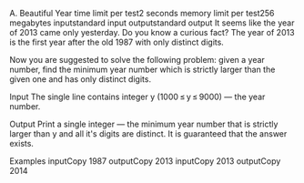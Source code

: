 A. Beautiful Year
time limit per test2 seconds
memory limit per test256 megabytes
inputstandard input
outputstandard output
It seems like the year of 2013 came only yesterday. Do you know a curious fact? The year of 2013 is the first year after the old 1987 with only distinct digits.

Now you are suggested to solve the following problem: given a year number, find the minimum year number which is strictly larger than the given one and has only distinct digits.

Input
The single line contains integer y (1000 ≤ y ≤ 9000) — the year number.

Output
Print a single integer — the minimum year number that is strictly larger than y and all it's digits are distinct. It is guaranteed that the answer exists.

Examples
inputCopy
1987
outputCopy
2013
inputCopy
2013
outputCopy
2014